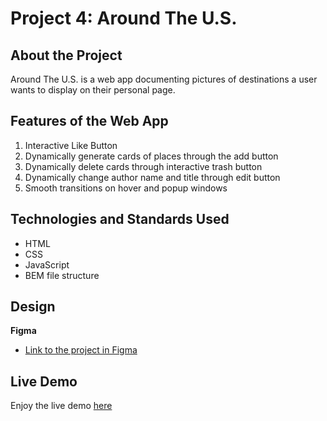 # Project 4: Around The U.S.

## About the Project
Around The U.S. is a web app documenting pictures of destinations a user wants to display on their personal page.

## Features of the Web App
1. Interactive Like Button
2. Dynamically generate cards of places through the add button
3. Dynamically delete cards through interactive trash button
4. Dynamically change author name and title through edit button
5. Smooth transitions on hover and popup windows

## Technologies and Standards Used
* HTML
* CSS
* JavaScript
* BEM file structure

## Design
**Figma**

* [Link to the project in Figma](https://www.figma.com/file/SurN1jaeEQIhuZEDMhmWWf/Sprint-4-Around-The-U.S.-desktop-mobile?node-id=0%3A1)

## Live Demo
Enjoy the live demo [here](https://yuff1006.github.io/Around_the_US/)

